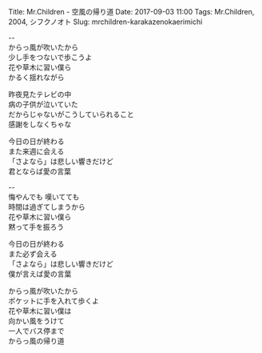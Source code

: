 Title: Mr.Children - 空風の帰り道
Date: 2017-09-03 11:00
Tags: Mr.Children, 2004, シフクノオト
Slug: mrchildren-karakazenokaerimichi


--  
からっ風が吹いたから  
少し手をつないで歩こうよ  
花や草木に習い僕ら  
かるく揺れながら  
  
昨夜見たテレビの中  
病の子供が泣いていた  
だからじゃないがこうしていられること  
感謝をしなくちゃな  
  
今日の日が終わる  
また来週に会える  
「さよなら」は悲しい響きだけど  
君とならば愛の言葉  
  
--  
悔やんでも 嘆いてても  
時間は過ぎてしまうから  
花や草木に習い僕ら  
黙って手を振ろう  
  
今日の日が終わる  
また必ず会える  
「さよなら」は悲しい響きだけど  
僕が言えば愛の言葉  
  
からっ風が吹いたから  
ポケットに手を入れて歩くよ  
花や草木に習い僕は  
向かい風をうけて  
一人でバス停まで  
からっ風の帰り道  
